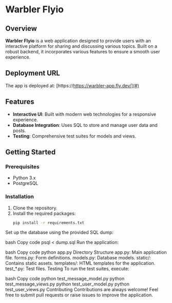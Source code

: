 # Warbler Flyio

## Overview
**Warbler Flyio** is a web application designed to provide users with an interactive platform for sharing and discussing various topics. Built on a robust backend, it incorporates various features to ensure a smooth user experience.

## Deployment URL
The app is deployed at: [https://https://warbler-app.fly.dev/](#)

## Features
- **Interactive UI**: Built with modern web technologies for a responsive experience.
- **Database Integration**: Uses SQL to store and manage user data and posts.
- **Testing**: Comprehensive test suites for models and views.

## Getting Started

### Prerequisites
- Python 3.x
- PostgreSQL

### Installation
1. Clone the repository.
2. Install the required packages:
   ```bash
   pip install -r requirements.txt
Set up the database using the provided SQL dump:

bash
Copy code
psql < dump.sql
Run the application:

bash
Copy code
python app.py
Directory Structure
app.py: Main application file.
forms.py: Form definitions.
models.py: Database models.
static/: Contains static assets.
templates/: HTML templates for the application.
test_*.py: Test files.
Testing
To run the test suites, execute:

bash
Copy code
python test_message_model.py
python test_message_views.py
python test_user_model.py
python test_user_views.py
Contributing
Contributions are always welcome! Feel free to submit pull requests or raise issues to improve the application.
